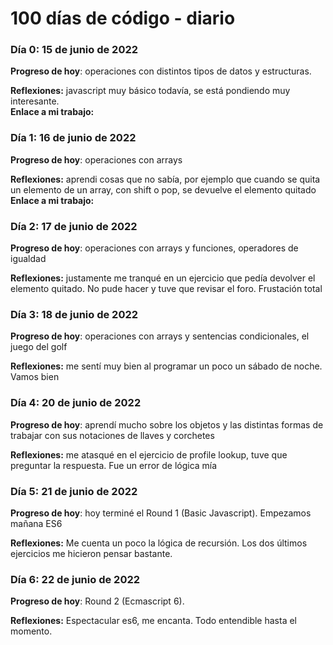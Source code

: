 # 100 días de código - diario

### Día 0: 15 de junio de 2022

**Progreso de hoy**: operaciones con distintos tipos de datos y estructuras.

**Reflexiones:** javascript muy básico todavía, se está pondiendo muy interesante.  
**Enlace a mi trabajo:**

### Día 1: 16 de junio de 2022

**Progreso de hoy**: operaciones con arrays

**Reflexiones:** aprendi cosas que no sabía, por ejemplo que cuando se quita un elemento de un array, con shift o pop, se devuelve el elemento quitado
**Enlace a mi trabajo:**

### Día 2: 17 de junio de 2022

**Progreso de hoy**: operaciones con arrays y funciones, operadores de igualdad

**Reflexiones:** justamente me tranqué en un ejercicio que pedía devolver el elemento quitado. No pude hacer y tuve que revisar el foro. Frustación total

### Día 3: 18 de junio de 2022

**Progreso de hoy**: operaciones con arrays y sentencias condicionales, el juego del golf

**Reflexiones:** me sentí muy bien al programar un poco un sábado de noche. Vamos bien

### Día 4: 20 de junio de 2022

**Progreso de hoy**: aprendí mucho sobre los objetos y las distintas formas de trabajar con sus notaciones de llaves y corchetes

**Reflexiones:** me atasqué en el ejercicio de profile lookup, tuve que preguntar la respuesta. Fue un error de lógica mía

### Día 5: 21 de junio de 2022

**Progreso de hoy**: hoy terminé el Round 1 (Basic Javascript). Empezamos mañana ES6

**Reflexiones:** Me cuenta un poco la lógica de recursión. Los dos últimos ejercicios me hicieron pensar bastante.

### Día 6: 22 de junio de 2022

**Progreso de hoy**: Round 2 (Ecmascript 6).

**Reflexiones:** Espectacular es6, me encanta. Todo entendible hasta el momento.